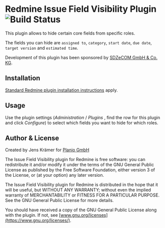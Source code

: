 Redmine Issue Field Visibility Plugin ![Build Status](https://github.com/planio-gmbh/redmine_issue_field_visibility/workflows/Test%20with%20Redmine/badge.svg?branch=master)
=====================================

This plugin allows to hide certain core fields from specific roles.

The fields you can hide are `assigned to`, `category`, `start date`, `due
date`, `target version` and `estimated time`.

Development of this plugin has been sponsored by
[SDZeCOM GmbH & Co. KG](http://www.sdzecom.de).


Installation
------------

[Standard Redmine plugin installation instructions](https://redmine.org/projects/redmine/wiki/Plugins#Installing-a-plugin) apply.


Usage
-----

Use the plugin settings (_Administration_ / _Plugins_ , find the row for this plugin and click _Configure_) to select which fields you want to hide for which roles.

Author & License
----------------

Created by Jens Krämer for [Planio GmbH](https://plan.io)

The Issue Field Visibility plugin for Redmine is free software: you can
redistribute it and/or modify it under the terms of the GNU General Public
License as published by the Free Software Foundation, either version 3 of the
License, or (at your option) any later version.

The Issue Field Visibility plugin for Redmine is distributed in the hope that
it will be useful, but WITHOUT ANY WARRANTY; without even the implied warranty
of MERCHANTABILITY or FITNESS FOR A PARTICULAR PURPOSE.  See the GNU General
Public License for more details.

You should have received a copy of the GNU General Public License along with
the plugin. If not, see [www.gnu.org/licenses](https://www.gnu.org/licenses/).

